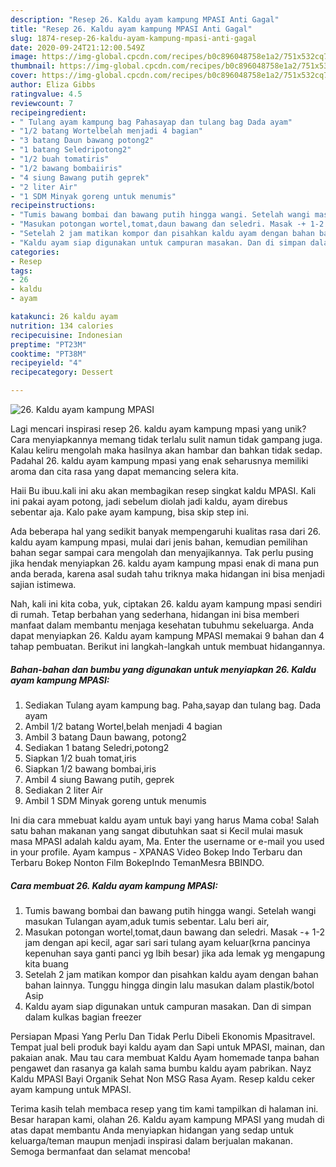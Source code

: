 ```yaml
---
description: "Resep 26. Kaldu ayam kampung MPASI Anti Gagal"
title: "Resep 26. Kaldu ayam kampung MPASI Anti Gagal"
slug: 1874-resep-26-kaldu-ayam-kampung-mpasi-anti-gagal
date: 2020-09-24T21:12:00.549Z
image: https://img-global.cpcdn.com/recipes/b0c896048758e1a2/751x532cq70/26-kaldu-ayam-kampung-mpasi-foto-resep-utama.jpg
thumbnail: https://img-global.cpcdn.com/recipes/b0c896048758e1a2/751x532cq70/26-kaldu-ayam-kampung-mpasi-foto-resep-utama.jpg
cover: https://img-global.cpcdn.com/recipes/b0c896048758e1a2/751x532cq70/26-kaldu-ayam-kampung-mpasi-foto-resep-utama.jpg
author: Eliza Gibbs
ratingvalue: 4.5
reviewcount: 7
recipeingredient:
- " Tulang ayam kampung bag Pahasayap dan tulang bag Dada ayam"
- "1/2 batang Wortelbelah menjadi 4 bagian"
- "3 batang Daun bawang potong2"
- "1 batang Seledripotong2"
- "1/2 buah tomatiris"
- "1/2 bawang bombaiiris"
- "4 siung Bawang putih geprek"
- "2 liter Air"
- "1 SDM Minyak goreng untuk menumis"
recipeinstructions:
- "Tumis bawang bombai dan bawang putih hingga wangi. Setelah wangi masukan Tulangan ayam,aduk tumis sebentar. Lalu beri air,"
- "Masukan potongan wortel,tomat,daun bawang dan seledri. Masak -+ 1-2 jam dengan api kecil, agar sari sari tulang ayam keluar(krna pancinya kepenuhan saya ganti panci yg lbih besar) jika ada lemak yg mengapung kita buang"
- "Setelah 2 jam matikan kompor dan pisahkan kaldu ayam dengan bahan bahan lainnya. Tunggu hingga dingin lalu masukan dalam plastik/botol Asip"
- "Kaldu ayam siap digunakan untuk campuran masakan. Dan di simpan dalam kulkas bagian freezer"
categories:
- Resep
tags:
- 26
- kaldu
- ayam

katakunci: 26 kaldu ayam 
nutrition: 134 calories
recipecuisine: Indonesian
preptime: "PT23M"
cooktime: "PT38M"
recipeyield: "4"
recipecategory: Dessert

---
```



![26. Kaldu ayam kampung MPASI](https://img-global.cpcdn.com/recipes/b0c896048758e1a2/751x532cq70/26-kaldu-ayam-kampung-mpasi-foto-resep-utama.jpg)

Lagi mencari inspirasi resep 26. kaldu ayam kampung mpasi yang unik? Cara menyiapkannya memang tidak terlalu sulit namun tidak gampang juga. Kalau keliru mengolah maka hasilnya akan hambar dan bahkan tidak sedap. Padahal 26. kaldu ayam kampung mpasi yang enak seharusnya memiliki aroma dan cita rasa yang dapat memancing selera kita.

Haii Bu ibuu.kali ini aku akan membagikan resep singkat kaldu MPASI. Kali ini pakai ayam potong, jadi sebelum diolah jadi kaldu, ayam direbus sebentar aja. Kalo pake ayam kampung, bisa skip step ini.

Ada beberapa hal yang sedikit banyak mempengaruhi kualitas rasa dari 26. kaldu ayam kampung mpasi, mulai dari jenis bahan, kemudian pemilihan bahan segar sampai cara mengolah dan menyajikannya. Tak perlu pusing jika hendak menyiapkan 26. kaldu ayam kampung mpasi enak di mana pun anda berada, karena asal sudah tahu triknya maka hidangan ini bisa menjadi sajian istimewa.


Nah, kali ini kita coba, yuk, ciptakan 26. kaldu ayam kampung mpasi sendiri di rumah. Tetap berbahan yang sederhana, hidangan ini bisa memberi manfaat dalam membantu menjaga kesehatan tubuhmu sekeluarga. Anda dapat menyiapkan 26. Kaldu ayam kampung MPASI memakai 9 bahan dan 4 tahap pembuatan. Berikut ini langkah-langkah untuk membuat hidangannya.

<!--inarticleads1-->

##### Bahan-bahan dan bumbu yang digunakan untuk menyiapkan 26. Kaldu ayam kampung MPASI:

1. Sediakan  Tulang ayam kampung bag. Paha,sayap dan tulang bag. Dada ayam
1. Ambil 1/2 batang Wortel,belah menjadi 4 bagian
1. Ambil 3 batang Daun bawang, potong2
1. Sediakan 1 batang Seledri,potong2
1. Siapkan 1/2 buah tomat,iris
1. Siapkan 1/2 bawang bombai,iris
1. Ambil 4 siung Bawang putih, geprek
1. Sediakan 2 liter Air
1. Ambil 1 SDM Minyak goreng untuk menumis


Ini dia cara mmebuat kaldu ayam untuk bayi yang harus Mama coba! Salah satu bahan makanan yang sangat dibutuhkan saat si Kecil mulai masuk masa MPASI adalah kaldu ayam, Ma. Enter the username or e-mail you used in your profile. Ayam kampus - XPANAS Video Bokep Indo Terbaru dan Terbaru Bokep Nonton Film BokepIndo TemanMesra BBINDO. 

<!--inarticleads2-->

##### Cara membuat 26. Kaldu ayam kampung MPASI:

1. Tumis bawang bombai dan bawang putih hingga wangi. Setelah wangi masukan Tulangan ayam,aduk tumis sebentar. Lalu beri air,
1. Masukan potongan wortel,tomat,daun bawang dan seledri. Masak -+ 1-2 jam dengan api kecil, agar sari sari tulang ayam keluar(krna pancinya kepenuhan saya ganti panci yg lbih besar) jika ada lemak yg mengapung kita buang
1. Setelah 2 jam matikan kompor dan pisahkan kaldu ayam dengan bahan bahan lainnya. Tunggu hingga dingin lalu masukan dalam plastik/botol Asip
1. Kaldu ayam siap digunakan untuk campuran masakan. Dan di simpan dalam kulkas bagian freezer


Persiapan Mpasi Yang Perlu Dan Tidak Perlu Dibeli Ekonomis Mpasitravel. Tempat jual beli produk bayi kaldu ayam dan Sapi untuk MPASI, mainan, dan pakaian anak. Mau tau cara membuat Kaldu Ayam homemade tanpa bahan pengawet dan rasanya ga kalah sama bumbu kaldu ayam pabrikan. Nayz Kaldu MPASI Bayi Organik Sehat Non MSG Rasa Ayam. Resep kaldu ceker ayam kampung untuk MPASI. 

Terima kasih telah membaca resep yang tim kami tampilkan di halaman ini. Besar harapan kami, olahan 26. Kaldu ayam kampung MPASI yang mudah di atas dapat membantu Anda menyiapkan hidangan yang sedap untuk keluarga/teman maupun menjadi inspirasi dalam berjualan makanan. Semoga bermanfaat dan selamat mencoba!
